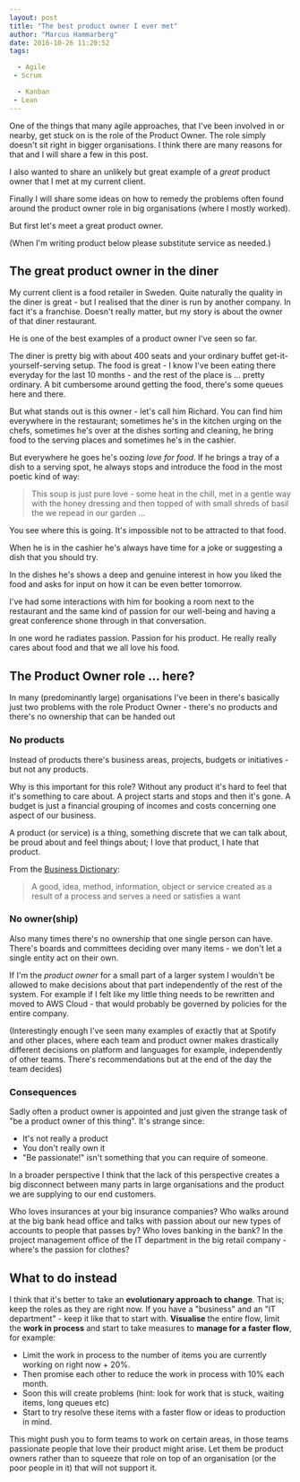 ```yaml
---
layout: post
title: "The best product owner I ever met"
author: "Marcus Hammarberg"
date: 2016-10-26 11:20:52
tags:

  - Agile
 - Scrum

  - Kanban
 - Lean
---
```


One of the things that many agile approaches, that I've been involved in or nearby, get stuck on is the role of the Product Owner. The role simply doesn't sit right in bigger organisations. I think there are many reasons for that and I will share a few in this post.

I also wanted to share an unlikely but great example of a *great* product owner that I met at my current client.

Finally I will share some ideas on how to remedy the problems often found around the product owner role in big organisations (where I mostly worked).

But first let's meet a great product owner.

<!-- excerpt-end -->

(When I'm writing product below please substitute service as needed.)

## The great product owner in the diner

My current client is a food retailer in Sweden. Quite naturally the quality in the diner is great - but I realised that the diner is run by another company. In fact it's a franchise. Doesn't really matter, but my story is about the owner of that diner restaurant.

He is one of the best examples of a product owner I've seen so far.

The diner is pretty big with about 400 seats and your ordinary buffet get-it-yourself-serving setup. The food is great - I know I've been eating there everyday for the last 10 months - and the rest of the place is … pretty ordinary. A bit cumbersome around getting the food, there's some queues here and there.

But what stands out is this owner - let's call him Richard. You can find him everywhere in the restaurant; sometimes he's in the kitchen urging on the chefs, sometimes he's over at the dishes sorting and cleaning, he bring food to the serving places and sometimes he's in the cashier.

But everywhere he goes he's oozing *love for food*. If he brings a tray of a dish to a serving spot, he always stops and introduce the food in the most poetic kind of way:

> This soup is just pure love - some heat in the chill, met in a gentle way with the honey dressing and then topped of with small shreds of basil the we repead in our garden …

You see where this is going. It's impossible not to be attracted to that food.

When he is in the cashier he's always have time for a joke or suggesting a dish that you should try.

In the dishes he's shows a deep and genuine interest in how you liked the food and asks for input on how it can be even better tomorrow.

I've had some interactions with him for booking a room next to the restaurant and the same kind of passion for our well-being and having a great conference shone through in that conversation.

In one word he radiates passion. Passion for his product. He really really cares about food and that we all love his food.

## The Product Owner role … here?

In many (predominantly large) organisations I've been in there's basically just two problems with the role Product Owner - there's no products and there's no ownership that can be handed out

### No products

Instead of products there's business areas, projects, budgets or initiatives - but not any products.

Why is this important for this role? Without any product it's hard to feel that it's something to care about. A project starts and stops and then it's gone. A budget is just a financial grouping of incomes and costs concerning one aspect of our business.

A product (or service) is a thing, something discrete that we can talk about, be proud about and feel things about; I love that product, I hate that product.

From the [Business Dictionary](http://www.businessdictionary.com/definition/product.html):

> A good, idea, method, information, object or service created as a result of a process and serves a need or satisfies a want

### No owner(ship)

Also many times there's no ownership that one single person can have. There's boards and committees deciding over many items - we don't let a single entity act on their own.

If I'm the *product owner* for a small part of a larger system I wouldn't be allowed to make decisions about that part independently of the rest of the system. For example if I felt like my little thing needs to be rewritten and moved to AWS Cloud - that would probably be governed by policies for the entire company.

(Interestingly enough I've seen many examples of exactly that at Spotify and other places, where each team and product owner makes drastically different decisions on platform and languages for example, independently of other teams. There's recommendations but at the end of the day the team decides)

### Consequences

Sadly often a product owner is appointed and just given the strange task of "be a product owner of this thing". It's strange since:

* It's not really a product
* You don't really own it
* "Be passionate!" isn't something that you can require of someone.

In a broader perspective I think that the lack of this perspective creates a big disconnect between many parts in large organisations and the product we are supplying to our end customers.

Who loves insurances at your big insurance companies? Who walks around at the big bank head office and talks with passion about our new types of accounts to people that passes by? Who loves banking in the bank? In the project management office of the IT department in the big retail company - where's the passion for clothes?

## What to do instead

I think that it's better to take an **evolutionary approach to change**. That is; keep the roles as they are right now. If you have a "business" and an "IT department" - keep it like that to start with. **Visualise** the entire flow, limit the **work in process** and start to take measures to **manage for a faster flow**, for example:

* Limit the work in process to the number of items you are currently working on right now + 20%.
* Then promise each other to reduce the work in process with 10% each month.
* Soon this will create problems (hint: look for work that is stuck, waiting items, long queues etc)
* Start to try resolve these items with a faster flow or ideas to production in mind.

This might push you to form teams to work on certain areas, in those teams passionate people that love their product might arise. Let them be product owners rather than to squeeze that role on top of an organisation (or the poor people in it) that will not support it.